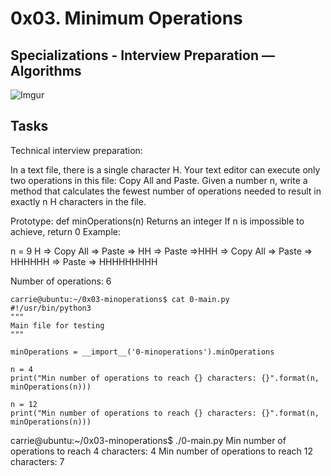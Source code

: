 # 0x03. Minimum Operations

## Specializations - Interview Preparation ― Algorithms

![Imgur](https://imgur.com/3WxOWzz.png)
## Tasks

Technical interview preparation:

In a text file, there is a single character H. Your text editor can execute
only two operations in this file: Copy All and Paste. Given a number n, write
a method that calculates the fewest number of operations needed to result in
exactly n H characters in the file.

Prototype: def minOperations(n)
Returns an integer
If n is impossible to achieve, return 0
Example:

n = 9
H => Copy All => Paste => HH => Paste =>HHH => Copy All => Paste => HHHHHH => Paste => HHHHHHHHH

Number of operations: 6
```
carrie@ubuntu:~/0x03-minoperations$ cat 0-main.py
#!/usr/bin/python3
"""
Main file for testing
"""

minOperations = __import__('0-minoperations').minOperations

n = 4
print("Min number of operations to reach {} characters: {}".format(n, minOperations(n)))

n = 12
print("Min number of operations to reach {} characters: {}".format(n, minOperations(n)))

```

carrie@ubuntu:~/0x03-minoperations$ ./0-main.py
Min number of operations to reach 4 characters: 4
Min number of operations to reach 12 characters: 7
